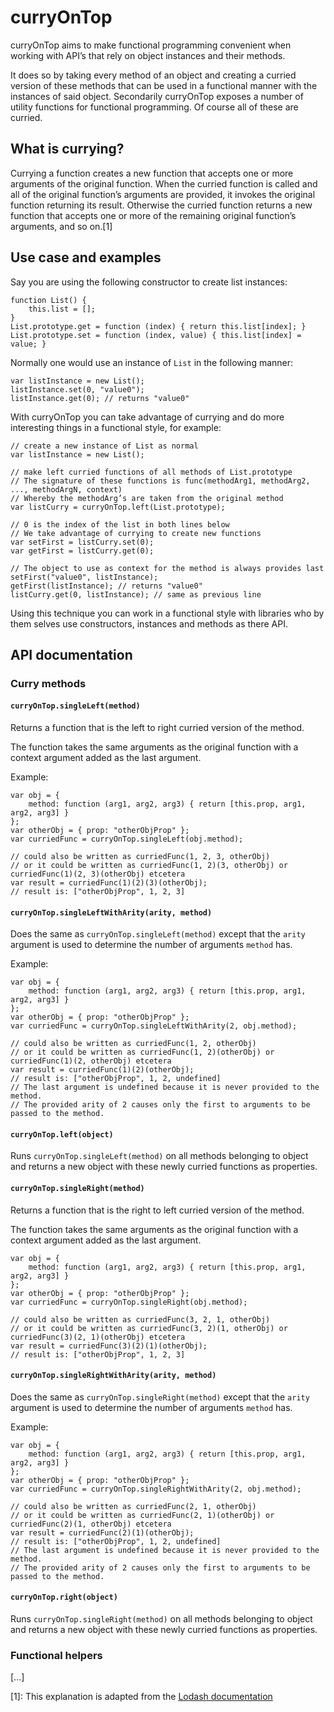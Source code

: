 # curryOnTop

curryOnTop aims to make functional programming convenient when working with API’s that rely on object instances and their methods.

It does so by taking every method of an object and creating a curried version of these methods that can be used in a functional manner with the instances of said object. Secondarily curryOnTop exposes a number of utility functions for functional programming. Of course all of these are curried.


## What is currying?

Currying a function creates a new function that accepts one or more arguments of the original function. When the curried function is called and all of the original function’s arguments are provided, it invokes the original function returning its result. Otherwise the curried function returns a new function that accepts one or more of the remaining original function’s arguments, and so on.[1]


## Use case and examples

Say you are using the following constructor to create list instances:

	function List() {
		this.list = [];
	}
	List.prototype.get = function (index) { return this.list[index]; }
	List.prototype.set = function (index, value) { this.list[index] = value; }


Normally one would use an instance of `List` in the following manner:

	var listInstance = new List();
	listInstance.set(0, "value0");
	listInstance.get(0); // returns "value0"


With curryOnTop you can take advantage of currying and do more interesting things in a functional style, for example:

	// create a new instance of List as normal
	var listInstance = new List();

	// make left curried functions of all methods of List.prototype
	// The signature of these functions is func(methodArg1, methodArg2, ..., methodArgN, context)
	// Whereby the methodArg’s are taken from the original method
	var listCurry = curryOnTop.left(List.prototype);

	// 0 is the index of the list in both lines below
	// We take advantage of currying to create new functions
	var setFirst = listCurry.set(0);
	var getFirst = listCurry.get(0);

	// The object to use as context for the method is always provides last
	setFirst("value0", listInstance);
	getFirst(listInstance); // returns "value0"
	listCurry.get(0, listInstance); // same as previous line

Using this technique you can work in a functional style with libraries who by them selves use constructors, instances and methods as there API.


## API documentation

### Curry methods

#### `curryOnTop.singleLeft(method)`

Returns a function that is the left to right curried version of the method.

The function takes the same arguments as the original function with a context argument added as the last argument.

Example:

	var obj = {
		method: function (arg1, arg2, arg3) { return [this.prop, arg1, arg2, arg3] }
	};
	var otherObj = { prop: "otherObjProp" };
	var curriedFunc = curryOnTop.singleLeft(obj.method);

	// could also be written as curriedFunc(1, 2, 3, otherObj)
	// or it could be written as curriedFunc(1, 2)(3, otherObj) or curriedFunc(1)(2, 3)(otherObj) etcetera
	var result = curriedFunc(1)(2)(3)(otherObj);
	// result is: ["otherObjProp", 1, 2, 3]


#### `curryOnTop.singleLeftWithArity(arity, method)`

Does the same as `curryOnTop.singleLeft(method)` except that the `arity` argument is used to determine the number of arguments `method` has.


Example:

	var obj = {
		method: function (arg1, arg2, arg3) { return [this.prop, arg1, arg2, arg3] }
	};
	var otherObj = { prop: "otherObjProp" };
	var curriedFunc = curryOnTop.singleLeftWithArity(2, obj.method);

	// could also be written as curriedFunc(1, 2, otherObj)
	// or it could be written as curriedFunc(1, 2)(otherObj) or curriedFunc(1)(2, otherObj) etcetera
	var result = curriedFunc(1)(2)(otherObj);
	// result is: ["otherObjProp", 1, 2, undefined]
	// The last argument is undefined because it is never provided to the method.
	// The provided arity of 2 causes only the first to arguments to be passed to the method.


#### `curryOnTop.left(object)`

Runs `curryOnTop.singleLeft(method)` on all methods belonging to object and returns a new object with these newly curried functions as properties.


#### `curryOnTop.singleRight(method)`

Returns a function that is the right to left curried version of the method.

The function takes the same arguments as the original function with a context argument added as the last argument.

	var obj = {
		method: function (arg1, arg2, arg3) { return [this.prop, arg1, arg2, arg3] }
	};
	var otherObj = { prop: "otherObjProp" };
	var curriedFunc = curryOnTop.singleRight(obj.method);

	// could also be written as curriedFunc(3, 2, 1, otherObj)
	// or it could be written as curriedFunc(3, 2)(1, otherObj) or curriedFunc(3)(2, 1)(otherObj) etcetera
	var result = curriedFunc(3)(2)(1)(otherObj);
	// result is: ["otherObjProp", 1, 2, 3]


#### `curryOnTop.singleRightWithArity(arity, method)`

Does the same as `curryOnTop.singleRight(method)` except that the `arity` argument is used to determine the number of arguments `method` has.

Example:

	var obj = {
		method: function (arg1, arg2, arg3) { return [this.prop, arg1, arg2, arg3] }
	};
	var otherObj = { prop: "otherObjProp" };
	var curriedFunc = curryOnTop.singleRightWithArity(2, obj.method);

	// could also be written as curriedFunc(2, 1, otherObj)
	// or it could be written as curriedFunc(2, 1)(otherObj) or curriedFunc(2)(1, otherObj) etcetera
	var result = curriedFunc(2)(1)(otherObj);
	// result is: ["otherObjProp", 1, 2, undefined]
	// The last argument is undefined because it is never provided to the method.
	// The provided arity of 2 causes only the first to arguments to be passed to the method.


#### `curryOnTop.right(object)`

Runs `curryOnTop.singleRight(method)` on all methods belonging to object and returns a new object with these newly curried functions as properties.


### Functional helpers

[...]


[1]: This explanation is adapted from the [Lodash documentation](https://lodash.com/docs#curry)